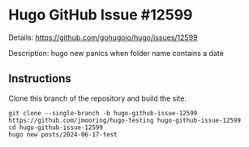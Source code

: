 # Hugo GitHub Issue #12599

Details: <https://github.com/gohugoio/hugo/issues/12599>

Description: hugo new panics when folder name contains a date

## Instructions

Clone this branch of the repository and build the site.

```text
git clone --single-branch -b hugo-github-issue-12599 https://github.com/jmooring/hugo-testing hugo-github-issue-12599
cd hugo-github-issue-12599
hugo new posts/2024-06-17-test
```
